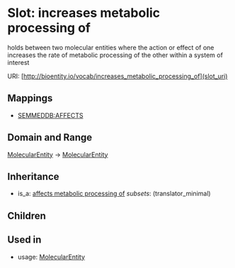 # Slot: increases metabolic processing of


holds between two molecular entities where the action or effect of one increases the rate of metabolic processing of the other within a system of interest

URI: [http://bioentity.io/vocab/increases_metabolic_processing_of](slot_uri)
## Mappings

 * [SEMMEDDB:AFFECTS](http://purl.obolibrary.org/obo/SEMMEDDB_AFFECTS)
## Domain and Range

[MolecularEntity](MolecularEntity.md) -> [MolecularEntity](MolecularEntity.md)
## Inheritance

 *  is_a: [affects metabolic processing of](affects_metabolic_processing_of.md) *subsets*: (translator_minimal)
## Children

## Used in

 *  usage: [MolecularEntity](MolecularEntity.md)
